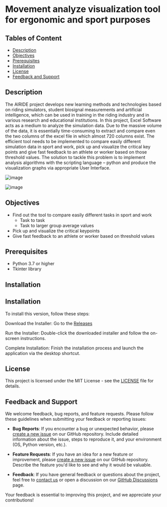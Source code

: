 # Movement analyze visualization tool for ergonomic and sport purposes

## Tables of Content
- [Description](#description)
- [Objectives](#objectives)
- [Prerequisites](#prerequisites)
- [Installation](#installation)
- [License](#license)
- [Feedback and Support](#feedback-and-support)
  

## Description
The AIRIDE project develops new learning methods and technologies based on riding simulators, student biosignal measurements and artificial intelligence, which can be used in training in the riding industry and in various research and educational institutions. In this project, Excel Software acts as a medium to analyze the simulation data. Due to the massive volume of the data, it is essentially time-consuming to extract and compare even the two columns of the excel file in which almost 720 columns exist. The efficient tool needs to be implemented to compare easily different simulation data in sport and work, pick up and visualize the critical key points and give fast feedback to an athlete or worker based on those threshold values. The solution to tackle this problem is to implement analysis algorithms with the scripting language – python and produce the visualization graphs via appropriate User Interface.
  
![image](https://github.com/yethuhlaing/movement-analysis-application/assets/112906488/f4aa1824-83bb-4e20-8466-00ab0ba8e581)

![image](https://github.com/yethuhlaing/movement-analysis-application/assets/112906488/44a91cd3-ea49-454f-a8d0-bbcf0b3ba3b4)

## Objectives 
- Find out the tool to compare easily different tasks in sport and work
  - Task to task
  - Task to larger group average values
- Pick up and visualize the critical keypoints
- Give fast feedback to an athlete or worker based on threshold values

## Prerequisites
- Python 3.7 or higher
- Tkinter library
  
## Installation
## Installation
To install this version, follow these steps:

Download the Installer: Go to the [Releases](https://github.com/yethuhlaing/movement-analysis-application/releases)

Run the Installer: Double-click the downloaded installer and follow the on-screen instructions.

Complete Installation: Finish the installation process and launch the application via the desktop shortcut.

## License

This project is licensed under the MIT License - see the [LICENSE](LICENSE) file for details.

## Feedback and Support
We welcome feedback, bug reports, and feature requests. Please follow these guidelines when submitting your feedback or reporting issues:

- **Bug Reports**: If you encounter a bug or unexpected behavior, please [create a new issue](https://github.com/yethuhlaing/movement-analysis-application/issues/new) on our GitHub repository. Include detailed information about the issue, steps to reproduce it, and your environment (OS, Python version, etc.).

- **Feature Requests**: If you have an idea for a new feature or improvement, please [create a new issue](https://github.com/yethuhlaing/movement-analysis-application/issues/new) on our GitHub repository. Describe the feature you'd like to see and why it would be valuable.

- **Feedback**: If you have general feedback or questions about the project, feel free to [contact us](mailto:yethusteve217@gmail,com) or open a discussion on our [GitHub Discussions](https://github.com/yethuhlaing/movement-analysis-application/discussions) page.

Your feedback is essential to improving this project, and we appreciate your contributions!



